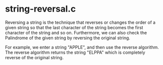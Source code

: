 # string-reversal.c

Reversing a string is the technique that reverses or changes the order of a given string so that the last character of the string becomes the first character of the string and so on. Furthermore, we can also check the Palindrome of the given string by reversing the original string.

For example, we enter a string "APPLE", and then use the reverse algorithm. The reverse algorithm returns the string "ELPPA" which is completely reverse of the original string.
